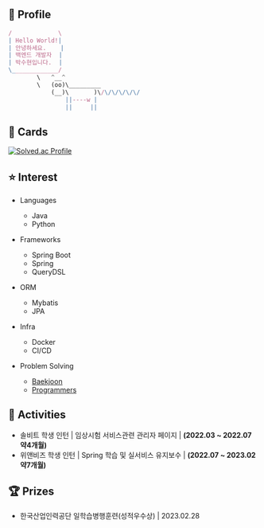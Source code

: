 ## 👤 Profile
```jsx
/             \
| Hello World!|
| 안녕하세요.    |
| 백엔드 개발자  |
| 박수현입니다.  |
\_____________/
        \   ^__^
        \   (oo)\_________
            (__)\       )\/\/\/\/\/\/
                ||----w |
                ||     ||
```

## 📙 Cards
[![Solved.ac Profile](http://mazassumnida.wtf/api/generate_badge?boj=qkrtngus116)](https://solved.ac/qkrtngus116)
  
## ⭐ Interest
- Languages
    - Java
    - Python

- Frameworks
    - Spring Boot
    - Spring
    - QueryDSL
      
- ORM
    - Mybatis
    - JPA
- Infra
    - Docker
    - CI/CD 
- Problem Solving
    - <a href="https://www.acmicpc.net/">Baekjoon</a>
    - <a href="https://programmers.co.kr/">Programmers</a>

## 📔 Activities
- 솔비트 학생 인턴 | 임상시험 서비스관련 관리자 페이지 | **(2022.03 ~ 2022.07 약4개월)**
- 위앤비즈 학생 인턴 | Spring 학습 및 실서비스 유지보수 | **(2022.07 ~ 2023.02 약7개월)**

## 🏆 Prizes
- 한국산업인력공단 일학습병행훈련(성적우수상) | 2023.02.28
